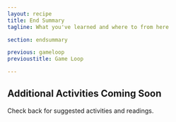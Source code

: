 ```yaml
---
layout: recipe
title: End Summary
tagline: What you've learned and where to from here

section: endsummary

previous: gameloop
previoustitle: Game Loop

---
```


## Additional Activities Coming Soon

Check back for suggested activities and readings.